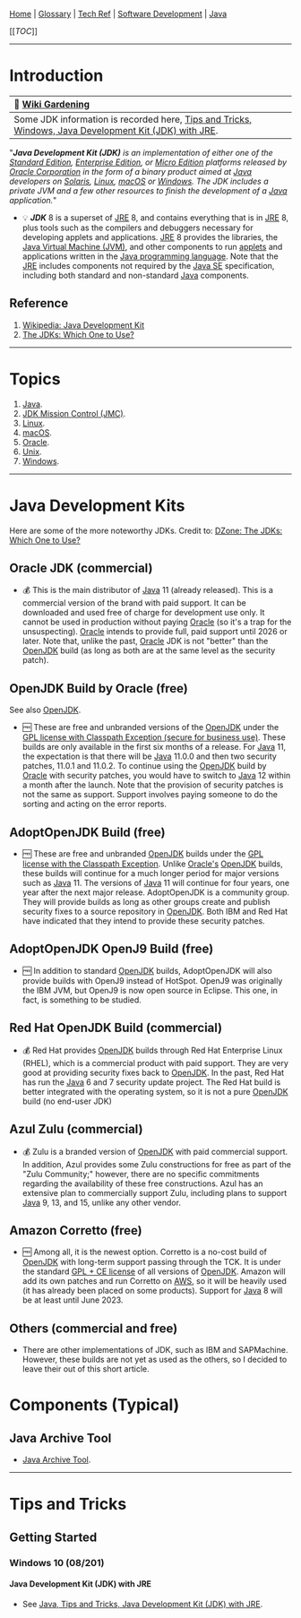 [Home](/Slalom-LLC/Slalom-Consulting) | [Glossary](/Glossary) | [Tech Ref](/Tech-Ref) | [Software Development](/Tech-Ref/Software-Development) | [Java](/Tech-Ref/Software-Development/Java)

[[_TOC_]]

---
# Introduction
|:seedling: [Wiki Gardening](/Tech-Ref/Wiki/Wiki-Gardening)|
|:-|
| Some JDK information is recorded here, [Tips and Tricks, Windows, Java Development Kit (JDK) with JRE](/Tech-Ref/Software-Development/Java#java-development-kit-(jdk)-with-jre). |

"_***Java Development Kit (JDK)*** is an implementation of either one of the [Standard Edition](https://en.wikipedia.org/wiki/Java_Platform,_Standard_Edition), [Enterprise Edition](https://en.wikipedia.org/wiki/Java_Platform,_Enterprise_Edition), or [Micro Edition](https://en.wikipedia.org/wiki/Java_Platform,_Micro_Edition) platforms released by [Oracle Corporation](/Tech-Ref/Oracle-Corporation) in the form of a binary product aimed at [Java](/Tech-Ref/Software-Development/Java) developers on [Solaris](/Tech-Ref/Unix), [Linux](/Tech-Ref/Linux), [macOS](/Tech-Ref/Apple-Inc/Mac-\(Macintosh\)/macOS) or [Windows](/Tech-Ref/Microsoft/Windows). The JDK includes a private JVM and a few other resources to finish the development of a [Java](/Tech-Ref/Software-Development/Java) application._"

- :bulb: ***JDK*** 8 is a superset of [JRE](/Tech-Ref/Software-Development/Java/JRE-\(Java-Runtime-Environment\)) 8, and contains everything that is in [JRE](/Tech-Ref/Software-Development/Java/JRE-\(Java-Runtime-Environment\)) 8, plus tools such as the compilers and debuggers necessary for developing applets and applications. [JRE](/Tech-Ref/Software-Development/Java/JRE-\(Java-Runtime-Environment\)) 8 provides the libraries, the [Java Virtual Machine (JVM)](/Tech-Ref/Software-Development/Java/JRE-\(Java-Runtime-Environment\)), and other components to run [applets](/Tech-Ref/Software-Development/Java/Java-Applet) and applications written in the [Java programming language](/Tech-Ref/Software-Development/Java/Java-Language). Note that the [JRE](/Tech-Ref/Software-Development/Java/JRE-\(Java-Runtime-Environment\)) includes components not required by the [Java SE](/Tech-Ref/Software-Development/Java/Java-Platform-Editions/Java-SE-\(Standard-Edition\)) specification, including both standard and non-standard [Java](/Tech-Ref/Software-Development/Java) components.

## Reference
1. [Wikipedia: Java Development Kit](https://en.wikipedia.org/wiki/Java_Development_Kit)
1. [The JDKs: Which One to Use?](https://dzone.com/articles/java-and-the-jdks-which-one-to-use)

---
# Topics
1. [Java](/Tech-Ref/Software-Development/Java).
1. [JDK Mission Control (JMC)](/Tech-Ref/Software-Development/Java/JRE-\(Java-Runtime-Environment\)/JVM-\(Java-Virtual-Machine\)/JMC-\(JDK-Mission-Control\)).
1. [Linux](/Tech-Ref/Linux).
1. [macOS](/Tech-Ref/Apple-Inc/Mac-\(Macintosh\)/macOS).
1. [Oracle](/Tech-Ref/Oracle-Corporation).
1. [Unix](/Tech-Ref/Unix).
1. [Windows](/Tech-Ref/Microsoft/Microsoft-Windows).

---
# Java Development Kits
Here are some of the more noteworthy JDKs. Credit to: [DZone: The JDKs: Which One to Use?](https://dzone.com/articles/java-and-the-jdks-which-one-to-use)

## Oracle JDK (commercial)
- :moneybag: This is the main distributor of [Java](/Tech-Ref/Software-Development/Java) 11 (already released). This is a commercial version of the brand with paid support. It can be downloaded and used free of charge for development use only. It cannot be used in production without paying [Oracle](/Tech-Ref/Oracle-Corporation) (so it's a trap for the unsuspecting). [Oracle](/Tech-Ref/Oracle-Corporation) intends to provide full, paid support until 2026 or later. Note that, unlike the past, [Oracle](/Tech-Ref/Oracle-Corporation) JDK is not "better" than the [OpenJDK](/Tech-Ref/Software-Development/Java/OpenJDK-\(Open-Java-Development-Kit\)) build (as long as both are at the same level as the security patch).

## OpenJDK Build by Oracle (free)
See also [OpenJDK](/Tech-Ref/Software-Development/Java/OpenJDK-\(Open-Java-Development-Kit\)).
- :free: These are free and unbranded versions of the [OpenJDK](/Tech-Ref/Software-Development/Java/OpenJDK-\(Open-Java-Development-Kit\)) under the [GPL license with Classpath Exception (secure for business use)](/Tech-Ref/Software-Development/Java/GNU-Classpath-Exception). These builds are only available in the first six months of a release. For [Java](/Tech-Ref/Software-Development/Java) 11, the expectation is that there will be [Java](/Tech-Ref/Software-Development/Java) 11.0.0 and then two security patches, 11.0.1 and 11.0.2. To continue using the [OpenJDK](/Tech-Ref/Software-Development/Java/OpenJDK-\(Open-Java-Development-Kit\)) build by [Oracle](/Tech-Ref/Oracle-Corporation) with security patches, you would have to switch to [Java](/Tech-Ref/Software-Development/Java) 12 within a month after the launch. Note that the provision of security patches is not the same as support. Support involves paying someone to do the sorting and acting on the error reports.

## AdoptOpenJDK Build (free)
- :free: These are free and unbranded [OpenJDK](/Tech-Ref/Software-Development/Java/OpenJDK-\(Open-Java-Development-Kit\)) builds under the [GPL license with the Classpath Exception](/Tech-Ref/Software-Development/Java/GNU-Classpath-Exception). Unlike [Oracle's](/Tech-Ref/Oracle-Corporation) [OpenJDK](/Tech-Ref/Software-Development/Java/OpenJDK-\(Open-Java-Development-Kit\)) builds, these builds will continue for a much longer period for major versions such as [Java](/Tech-Ref/Software-Development/Java) 11. The versions of [Java](/Tech-Ref/Software-Development/Java) 11 will continue for four years, one year after the next major release. AdoptOpenJDK is a community group. They will provide builds as long as other groups create and publish security fixes to a source repository in [OpenJDK](/Tech-Ref/Software-Development/Java/OpenJDK-\(Open-Java-Development-Kit\)). Both IBM and Red Hat have indicated that they intend to provide these security patches.

## AdoptOpenJDK OpenJ9 Build (free)
- :free: In addition to standard [OpenJDK](/Tech-Ref/Software-Development/Java/OpenJDK-\(Open-Java-Development-Kit\)) builds, AdoptOpenJDK will also provide builds with OpenJ9 instead of HotSpot. OpenJ9 was originally the IBM JVM, but OpenJ9 is now open source in Eclipse. This one, in fact, is something to be studied.

## Red Hat OpenJDK Build (commercial)
- :moneybag: Red Hat provides [OpenJDK](/Tech-Ref/Software-Development/Java/OpenJDK-\(Open-Java-Development-Kit\)) builds through Red Hat Enterprise Linux (RHEL), which is a commercial product with paid support. They are very good at providing security fixes back to [OpenJDK](/Tech-Ref/Software-Development/Java/OpenJDK-\(Open-Java-Development-Kit\)). In the past, Red Hat has run the [Java](/Tech-Ref/Software-Development/Java) 6 and 7 security update project. The Red Hat build is better integrated with the operating system, so it is not a pure [OpenJDK](/Tech-Ref/Software-Development/Java/OpenJDK-\(Open-Java-Development-Kit\)) build (no end-user JDK)

## Azul Zulu (commercial)
- :moneybag: Zulu is a branded version of [OpenJDK](/Tech-Ref/Software-Development/Java/OpenJDK-\(Open-Java-Development-Kit\)) with paid commercial support. In addition, Azul provides some Zulu constructions for free as part of the "Zulu Community;" however, there are no specific commitments regarding the availability of these free constructions. Azul has an extensive plan to commercially support Zulu, including plans to support [Java](/Tech-Ref/Software-Development/Java) 9, 13, and 15, unlike any other vendor.

## Amazon Corretto (free)
- :free: Among all, it is the newest option. Corretto is a no-cost build of [OpenJDK](/Tech-Ref/Software-Development/Java/OpenJDK-\(Open-Java-Development-Kit\)) with long-term support passing through the TCK. It is under the standard [GPL + CE license](/Tech-Ref/Software-Development/Java/GNU-Classpath-Exception) of all versions of [OpenJDK](/Tech-Ref/Software-Development/Java/OpenJDK-\(Open-Java-Development-Kit\)). Amazon will add its own patches and run Corretto on [AWS](/Tech-Ref/AWS-\(Amazon-Web-Services\)), so it will be heavily used (it has already been placed on some products). Support for [Java](/Tech-Ref/Software-Development/Java) 8 will be at least until June 2023.

## Others (commercial and free)
- There are other implementations of JDK, such as IBM and SAPMachine. However, these builds are not yet as used as the others, so I decided to leave their out of this short article.

# Components (Typical)

## Java Archive Tool 
- [Java Archive Tool](/Tech-Ref/Software-Development/Java/JAR-\(Java-ARchive\)#jar.exe).

---
# Tips and Tricks

## Getting Started

### Windows 10 (08/201)

#### Java Development Kit (JDK) with JRE
- See [Java, Tips and Tricks, Java Development Kit (JDK) with JRE](/Tech-Ref/Software-Development/Java#java-development-kit-(jdk)-with-jre).
